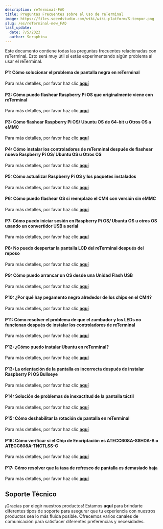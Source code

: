 ```yaml
---
description: reTerminal-FAQ
title: Preguntas Frecuentes sobre el Uso de reTerminal
image: https://files.seeedstudio.com/wiki/wiki-platform/S-tempor.png
slug: /es/reTerminal-new_FAQ
last_update:
  date: 7/5/2023
  author: Seraphina
---
```


<!-- # Preguntas Frecuentes sobre el Uso de reTerminal -->

Este documento contiene todas las preguntas frecuentes relacionadas con reTerminal. Esto será muy útil si estás experimentando algún problema al usar el reTerminal.

#### P1: Cómo solucionar el problema de pantalla negra en reTerminal

Para más detalles, por favor haz clic [**aquí**](/es/reterminal_black_screen)

#### P2: Cómo puedo flashear Raspberry Pi OS que originalmente viene con reTerminal

Para más detalles, por favor haz clic [**aquí**](/es/reterminal_black_screen/#flash-raspberry-pi-os-which-is-originally-shipped-with-reterminal)

#### P3: Cómo flashear Raspberry Pi OS/ Ubuntu OS de 64-bit u Otros OS a eMMC

Para más detalles, por favor haz clic [**aquí**](/es/flash_different_os_to_emmc)

#### P4: Cómo instalar los controladores de reTerminal después de flashear nuevo Raspberry Pi OS/ Ubuntu OS u Otros OS

Para más detalles, por favor haz clic [**aquí**](/es/reterminal_black_screen/#install-reterminal-drivers-after-flashing-new-raspberry-pi-os-ubuntu-os-or-other-os)

#### P5: Cómo actualizar Raspberry Pi OS y los paquetes instalados

Para más detalles, por favor haz clic [**aquí**](/es/upgrade-rpiOS_installed-packages)

#### P6: Cómo puedo flashear OS si reemplazo el CM4 con versión sin eMMC

Para más detalles, por favor haz clic [**aquí**](/es/flashing_os_on_non-eMMC_CM4_replacement)

#### P7: Cómo puedo iniciar sesión en Raspberry Pi OS/ Ubuntu OS u otros OS usando un convertidor USB a serial

Para más detalles, por favor haz clic [**aquí**](/es/Logging_in_OS_using_USB_to_serial_converter)

#### P8: No puedo despertar la pantalla LCD del reTerminal después del reposo

Para más detalles, por favor haz clic [**aquí**](/es/Wakeup_reTerminal_LCD_after_sleep)

#### P9: Cómo puedo arrancar un OS desde una Unidad Flash USB

Para más detalles, por favor haz clic [**aquí**](/es/Boot_OS_from_USB_flash_drive)

#### P10: ¿Por qué hay pegamento negro alrededor de los chips en el CM4?

Para más detalles, por favor haz clic [**aquí**](/es/black_glue_around_CM4)

#### P11: Cómo resolver el problema de que el zumbador y los LEDs no funcionan después de instalar los controladores de reTerminal

Para más detalles, por favor haz clic [**aquí**](/es/buzzer-leds-not-work_by_drivers)

#### P12: ¿Cómo puedo instalar Ubuntu en reTerminal?

Para más detalles, por favor haz clic [**aquí**](/es/install-ubuntu-on-reterminal)

#### P13: La orientación de la pantalla es incorrecta después de instalar Raspberry Pi OS Bullseye

Para más detalles, por favor haz clic [**aquí**](/es/Incorrect_screen_orientation_on_RPiOS_Bullseye)

#### P14: Solución de problemas de inexactitud de la pantalla táctil

Para más detalles, por favor haz clic [**aquí**](/es/troubleshooting-touch-screen-inaccuracy)

#### P15: Cómo deshabilitar la rotación de pantalla en reTerminal

Para más detalles, por favor haz clic [**aquí**](/es/disable_screen_rotation_on_reTerminal)

#### P16: Cómo verificar si el Chip de Encriptación es ATECC608A-SSHDA-B o ATECC608A-TNGTLSS-G

Para más detalles, por favor haz clic [**aquí**](/es/check_Encryption_Chip)

#### P17: Cómo resolver que la tasa de refresco de pantalla es demasiado baja

Para más detalles, por favor haz clic [**aquí**](/es/screen_refresh_rate_low)

## Soporte Técnico

¡Gracias por elegir nuestros productos! Estamos **aquí** para brindarte diferentes tipos de soporte para asegurar que tu experiencia con nuestros productos sea lo más fluida posible. Ofrecemos varios canales de comunicación para satisfacer diferentes preferencias y necesidades.

<div class="button_tech_support_container">
<a href="https://forum.seeedstudio.com/" class="button_forum"></a>
<a href="https://www.seeedstudio.com/contacts" class="button_email"></a>
</div>

<div class="button_tech_support_container">
<a href="https://discord.gg/eWkprNDMU7" class="button_discord"></a>
<a href="https://github.com/Seeed-Studio/wiki-documents/discussions/69" class="button_discussion"></a>
</div>